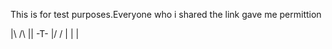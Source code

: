 This is for test purposes.Everyone who i shared the link gave me permittion

|\  /\  |\|  -T-
|/  \/  | |   |  
